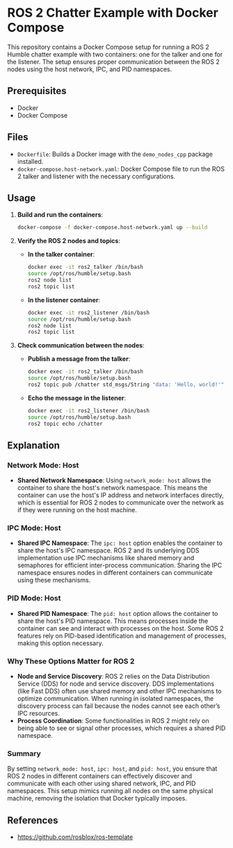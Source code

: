 # ROS 2 Chatter Example with Docker Compose

This repository contains a Docker Compose setup for running a ROS 2 Humble chatter example with two containers: one for the talker and one for the listener. The setup ensures proper communication between the ROS 2 nodes using the host network, IPC, and PID namespaces.

## Prerequisites

- Docker
- Docker Compose

## Files

- `Dockerfile`: Builds a Docker image with the `demo_nodes_cpp` package installed.
- `docker-compose.host-network.yaml`: Docker Compose file to run the ROS 2 talker and listener with the necessary configurations.

## Usage

1. **Build and run the containers**:
    ```bash
    docker-compose -f docker-compose.host-network.yaml up --build
    ```

2. **Verify the ROS 2 nodes and topics**:

    - **In the talker container**:
        ```bash
        docker exec -it ros2_talker /bin/bash
        source /opt/ros/humble/setup.bash
        ros2 node list
        ros2 topic list
        ```

    - **In the listener container**:
        ```bash
        docker exec -it ros2_listener /bin/bash
        source /opt/ros/humble/setup.bash
        ros2 node list
        ros2 topic list
        ```

3. **Check communication between the nodes**:

    - **Publish a message from the talker**:
        ```bash
        docker exec -it ros2_talker /bin/bash
        source /opt/ros/humble/setup.bash
        ros2 topic pub /chatter std_msgs/String "data: 'Hello, world!'"
        ```

    - **Echo the message in the listener**:
        ```bash
        docker exec -it ros2_listener /bin/bash
        source /opt/ros/humble/setup.bash
        ros2 topic echo /chatter
        ```

## Explanation

### Network Mode: Host

- **Shared Network Namespace**: Using `network_mode: host` allows the container to share the host's network namespace. This means the container can use the host's IP address and network interfaces directly, which is essential for ROS 2 nodes to communicate over the network as if they were running on the host machine.

### IPC Mode: Host

- **Shared IPC Namespace**: The `ipc: host` option enables the container to share the host's IPC namespace. ROS 2 and its underlying DDS implementation use IPC mechanisms like shared memory and semaphores for efficient inter-process communication. Sharing the IPC namespace ensures nodes in different containers can communicate using these mechanisms.

### PID Mode: Host

- **Shared PID Namespace**: The `pid: host` option allows the container to share the host's PID namespace. This means processes inside the container can see and interact with processes on the host. Some ROS 2 features rely on PID-based identification and management of processes, making this option necessary.

### Why These Options Matter for ROS 2

- **Node and Service Discovery**: ROS 2 relies on the Data Distribution Service (DDS) for node and service discovery. DDS implementations (like Fast DDS) often use shared memory and other IPC mechanisms to optimize communication. When running in isolated namespaces, the discovery process can fail because the nodes cannot see each other’s IPC resources.
- **Process Coordination**: Some functionalities in ROS 2 might rely on being able to see or signal other processes, which requires a shared PID namespace.

### Summary

By setting `network_mode: host`, `ipc: host`, and `pid: host`, you ensure that ROS 2 nodes in different containers can effectively discover and communicate with each other using shared network, IPC, and PID namespaces. This setup mimics running all nodes on the same physical machine, removing the isolation that Docker typically imposes.

## References

- https://github.com/rosblox/ros-template
